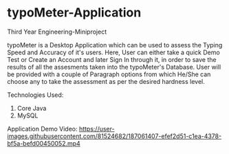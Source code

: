 # typoMeter-Application
Third Year Engineering-Miniproject

typoMeter is a Desktop Application which can be used to assess the Typing Speed and Accuracy of it's users. Here, User can either take a quick Demo Test or Create an Account and later Sign In through it, in order to save the results of all the assesments taken into the typoMeter's Database. User will be provided with a couple of Paragraph options from which He/She can choose any to take the assessment as per the desired hardness level.

Technologies Used:
1. Core Java
2. MySQL 

Application Demo Video:
https://user-images.githubusercontent.com/81524682/187061407-efef2d51-c1ea-4378-bf5a-befd00450052.mp4

